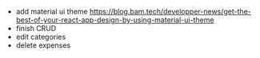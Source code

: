 - add material ui theme https://blog.bam.tech/developper-news/get-the-best-of-your-react-app-design-by-using-material-ui-theme
- finish CRUD
- edit categories
- delete expenses
